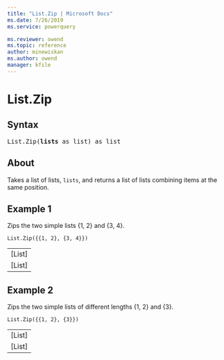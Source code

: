 ```yaml
---
title: "List.Zip | Microsoft Docs"
ms.date: 7/26/2019
ms.service: powerquery

ms.reviewer: owend
ms.topic: reference
author: minewiskan
ms.author: owend
manager: kfile
---
```

# List.Zip

## Syntax

<pre>
List.Zip(<b>lists</b> as list) as list
</pre>

## About
Takes a list of lists, `lists`, and returns a list of lists combining items at the same position.

## Example 1
Zips the two simple lists {1, 2} and {3, 4}.

```powerquery-m
List.Zip({{1, 2}, {3, 4}})
```

<table> <tr><td>[List]</td></tr> <tr><td>[List]</td></tr> </table>


## Example 2
Zips the two simple lists of different lengths {1, 2} and {3}.

```powerquery-m
List.Zip({{1, 2}, {3}})
```

<table> <tr><td>[List]</td></tr> <tr><td>[List]</td></tr> </table>

